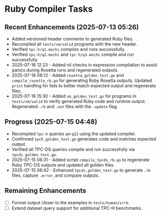 # Ruby Compiler Tasks

## Recent Enhancements (2025-07-13 05:26)
- Added versioned header comments to generated Ruby files.
- Recompiled all `tests/vm/valid` programs with the new header.
- Verified `tpc-h/q1.mochi` compiles and runs successfully.
- Verified `tpc-h/q2.mochi` and `tpc-h/q3.mochi` compile and run successfully.
- 2025-07-16 12:23 - Added nil checks in expression compilation to avoid
  panics during Rosetta runs and regenerated outputs.
- 2025-07-18 08:12 - Added `rosetta_golden_test.go` and `compile_rosetta_rb.go`
  for generating Ruby Rosetta outputs. Updated `print` handling for lists to
  better match expected output and regenerate files.
- 2025-07-16 15:30 - Added `vm_golden_test.go` for programs in `tests/vm/valid`
  to verify generated Ruby code and runtime output. Regenerated `.rb` and `.out`
  files with the `-update` flag.

## Progress (2025-07-15 04:48)
- Recompiled `tpc-h` queries `q4`-`q22` using the updated compiler.
- Confirmed `tpch_golden_test.go` generates code and matches expected output.
- Verified all TPC-DS queries compile and run successfully via `tpcds_golden_test.go`.
- 2025-07-15 06:31 - Added script `compile_tpcds_rb.go` to regenerate Ruby TPC-DS outputs and updated all golden files.
- 2025-07-15 06:42 - Enhanced `tpcds_golden_test.go` to generate `.rb` files, capture `.error`, and compare outputs.

## Remaining Enhancements
- [ ] Format output closer to the examples in `tests/human/x/rb`.
- [ ] Extend dataset query support for additional TPC-H benchmarks.
